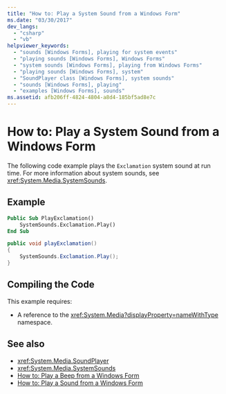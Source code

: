 ```yaml
---
title: "How to: Play a System Sound from a Windows Form"
ms.date: "03/30/2017"
dev_langs: 
  - "csharp"
  - "vb"
helpviewer_keywords: 
  - "sounds [Windows Forms], playing for system events"
  - "playing sounds [Windows Forms], Windows Forms"
  - "system sounds [Windows Forms], playing from Windows Forms"
  - "playing sounds [Windows Forms], system"
  - "SoundPlayer class [Windows Forms], system sounds"
  - "sounds [Windows Forms], playing"
  - "examples [Windows Forms], sounds"
ms.assetid: afb206ff-4824-4804-a8d4-185bf5ad8e7c
---
```

# How to: Play a System Sound from a Windows Form
The following code example plays the `Exclamation` system sound at run time. For more information about system sounds, see <xref:System.Media.SystemSounds>.  
  
## Example  
  
```vb  
Public Sub PlayExclamation()  
    SystemSounds.Exclamation.Play()  
End Sub  
```  
  
```csharp  
public void playExclamation()  
{  
    SystemSounds.Exclamation.Play();  
}  
```  
  
## Compiling the Code  
 This example requires:  
  
-   A reference to the <xref:System.Media?displayProperty=nameWithType> namespace.  
  
## See also

- <xref:System.Media.SoundPlayer>
- <xref:System.Media.SystemSounds>
- [How to: Play a Beep from a Windows Form](how-to-play-a-beep-from-a-windows-form.md)
- [How to: Play a Sound from a Windows Form](how-to-play-a-sound-from-a-windows-form.md)

